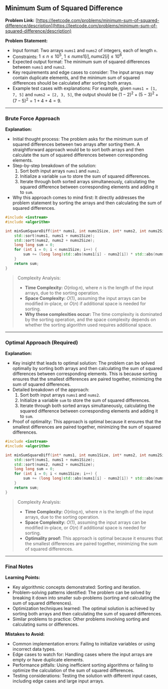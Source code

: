 ## Minimum Sum of Squared Difference
**Problem Link:** [https://leetcode.com/problems/minimum-sum-of-squared-difference/description](https://leetcode.com/problems/minimum-sum-of-squared-difference/description)

**Problem Statement:**
- Input format: Two arrays `nums1` and `nums2` of integers, each of length `n`.
- Constraints: $1 \leq n \leq 10^5$, $1 \leq nums1[i], nums2[i] \leq 10^6$.
- Expected output format: The minimum sum of squared differences between `nums1` and `nums2`.
- Key requirements and edge cases to consider: The input arrays may contain duplicate elements, and the minimum sum of squared differences should be calculated after sorting both arrays.
- Example test cases with explanations: For example, given `nums1 = [1, 7, 5]` and `nums2 = [2, 3, 5]`, the output should be $(1-2)^2 + (5-3)^2 + (7-5)^2 = 1 + 4 + 4 = 9$.

---

### Brute Force Approach
**Explanation:**
- Initial thought process: The problem asks for the minimum sum of squared differences between two arrays after sorting them. A straightforward approach would be to sort both arrays and then calculate the sum of squared differences between corresponding elements.
- Step-by-step breakdown of the solution:
  1. Sort both input arrays `nums1` and `nums2`.
  2. Initialize a variable `sum` to store the sum of squared differences.
  3. Iterate through both sorted arrays simultaneously, calculating the squared difference between corresponding elements and adding it to `sum`.
- Why this approach comes to mind first: It directly addresses the problem statement by sorting the arrays and then calculating the sum of squared differences.

```cpp
#include <iostream>
#include <algorithm>

int minSumSquareDiff(int* nums1, int nums1Size, int* nums2, int nums2Size) {
    std::sort(nums1, nums1 + nums1Size);
    std::sort(nums2, nums2 + nums2Size);
    long long sum = 0;
    for (int i = 0; i < nums1Size; i++) {
        sum += (long long)std::abs(nums1[i] - nums2[i]) * std::abs(nums1[i] - nums2[i]);
    }
    return sum;
}
```

> Complexity Analysis:
> - **Time Complexity:** $O(n \log n)$, where $n$ is the length of the input arrays, due to the sorting operation.
> - **Space Complexity:** $O(1)$, assuming the input arrays can be modified in-place, or $O(n)$ if additional space is needed for sorting.
> - **Why these complexities occur:** The time complexity is dominated by the sorting operation, and the space complexity depends on whether the sorting algorithm used requires additional space.

---

### Optimal Approach (Required)
**Explanation:**
- Key insight that leads to optimal solution: The problem can be solved optimally by sorting both arrays and then calculating the sum of squared differences between corresponding elements. This is because sorting ensures that the smallest differences are paired together, minimizing the sum of squared differences.
- Detailed breakdown of the approach:
  1. Sort both input arrays `nums1` and `nums2`.
  2. Initialize a variable `sum` to store the sum of squared differences.
  3. Iterate through both sorted arrays simultaneously, calculating the squared difference between corresponding elements and adding it to `sum`.
- Proof of optimality: This approach is optimal because it ensures that the smallest differences are paired together, minimizing the sum of squared differences.

```cpp
#include <iostream>
#include <algorithm>

int minSumSquareDiff(int* nums1, int nums1Size, int* nums2, int nums2Size) {
    std::sort(nums1, nums1 + nums1Size);
    std::sort(nums2, nums2 + nums2Size);
    long long sum = 0;
    for (int i = 0; i < nums1Size; i++) {
        sum += (long long)std::abs(nums1[i] - nums2[i]) * std::abs(nums1[i] - nums2[i]);
    }
    return sum;
}
```

> Complexity Analysis:
> - **Time Complexity:** $O(n \log n)$, where $n$ is the length of the input arrays, due to the sorting operation.
> - **Space Complexity:** $O(1)$, assuming the input arrays can be modified in-place, or $O(n)$ if additional space is needed for sorting.
> - **Optimality proof:** This approach is optimal because it ensures that the smallest differences are paired together, minimizing the sum of squared differences.

---

### Final Notes

**Learning Points:**
- Key algorithmic concepts demonstrated: Sorting and iteration.
- Problem-solving patterns identified: The problem can be solved by breaking it down into smaller sub-problems (sorting and calculating the sum of squared differences).
- Optimization techniques learned: The optimal solution is achieved by sorting both arrays and then calculating the sum of squared differences.
- Similar problems to practice: Other problems involving sorting and calculating sums or differences.

**Mistakes to Avoid:**
- Common implementation errors: Failing to initialize variables or using incorrect data types.
- Edge cases to watch for: Handling cases where the input arrays are empty or have duplicate elements.
- Performance pitfalls: Using inefficient sorting algorithms or failing to optimize the calculation of the sum of squared differences.
- Testing considerations: Testing the solution with different input cases, including edge cases and large input arrays.